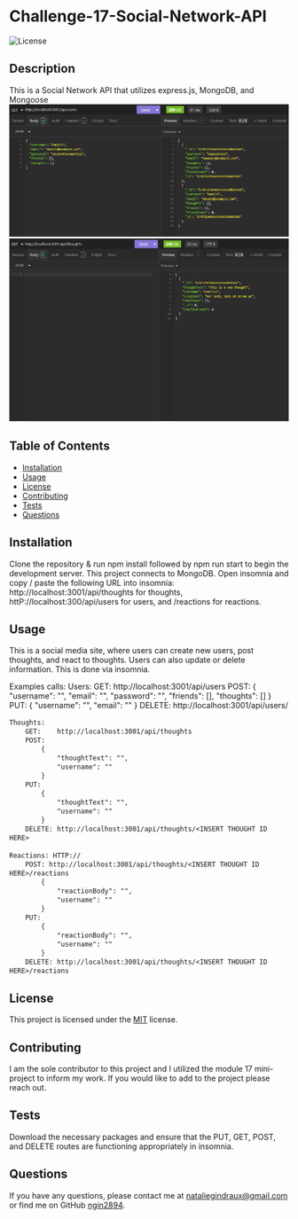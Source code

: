 # Challenge-17-Social-Network-API

![License](https://img.shields.io/badge/license-MIT-brightgreen)

## Description
This is a Social Network API that utilizes express.js, MongoDB, and Mongoose
![alt text](image.png)
![alt text](image-1.png)


## Table of Contents
- [Installation](#installation)
- [Usage](#usage)
- [License](#license)
- [Contributing](#contributing)
- [Tests](#tests)
- [Questions](#questions)

## Installation
Clone the repository & run npm install followed by npm run start to begin the development server. This project connects to MongoDB. Open insomnia and copy / paste the following URL into insomnia: http://localhost:3001/api/thoughts for thoughts, httP://localhost:300/api/users for users, and /reactions for reactions.

## Usage
This is a social media site, where users can create new users, post thoughts, and react to thoughts. Users can also update or delete information. This is done via insomnia. 

Examples calls: 
    Users: 
        GET:    http://localhost:3001/api/users
        POST:
            {
                "username": "",
                "email": "",
                "password": "",
                "friends": [],
                "thoughts": []
            }
        PUT: 
            {
                "username": "",
                "email": ""
            }
        DELETE: http://localhost:3001/api/users/<INSERT USER ID HERE>
    
    Thoughts: 
        GET:    http://localhost:3001/api/thoughts
        POST: 
            {
                "thoughtText": "",
                "username": ""
            }
        PUT: 
            {
                "thoughtText": "",
                "username": ""
            }
        DELETE: http://localhost:3001/api/thoughts/<INSERT THOUGHT ID HERE>

    Reactions: HTTP://
        POST: http://localhost:3001/api/thoughts/<INSERT THOUGHT ID HERE>/reactions
            {
                "reactionBody": "",
                "username": ""
            }
        PUT:
            {
                "reactionBody": "",
                "username": ""
            }
        DELETE: http://localhost:3001/api/thoughts/<INSERT THOUGHT ID HERE>/reactions

## License
This project is licensed under the [MIT]([License](https://opensource.org/licenses/MIT)) license.

## Contributing
I am the sole contributor to this project and I utilized the module 17 mini-project to inform my work. If you would like to add to the project please reach out. 

## Tests
Download the necessary packages and ensure that the PUT, GET, POST, and DELETE routes are functioning appropriately in insomnia. 

## Questions
If you have any questions, please contact me at [nataliegindraux@gmail.com](mailto:nataliegindraux@gmail.com) or find me on GitHub [ngin2894](https://github.com/ngin2894).